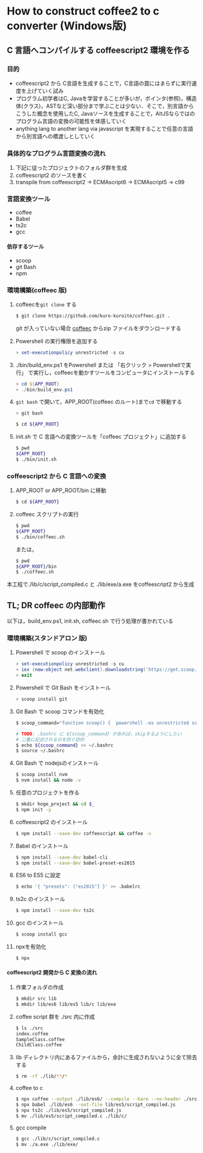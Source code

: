 # How to construct coffee2 to c converter (Windows版)


## C 言語へコンパイルする coffeescript2 環境を作る


### 目的
* coffeescript2 から C言語を生成することで，C言語の罠にはまらずに実行速度を上げていく試み
* プログラム初学者はC, Javaを学習することが多いが，ポインタ(参照)，構造体(クラス)，ASTなど深い部分まで学ぶことは少ない．そこで，別言語からこうした概念を使用したC, Javaソースを生成することで，AltJSならではのプログラム言語の変換の可能性を体感していく
* anything lang to another lang via javascript を実現することで任意の言語から別言語への橋渡しとしていく

### 具体的なプログラム言語変換の流れ

1. 下記に従ったプロジェクトのフォルダ群を生成
1. coffeescript2 のソースを書く
1. transpile from coffeescript2 -> ECMAscript6 -> ECMAscript5 -> c99

### 言語変換ツール

* coffee
* Babel
* ts2c
* gcc

#### 依存するツール
* scoop
* git Bash
* npm

### 環境構築(coffeec 版)

1. coffeecを`git clone` する
    ```Bash
    $ git clone https://github.com/kuro-kuroite/coffeec.git .
    ```

    git が入っていない場合 [coffeec](https://github.com/kuro-kuroite/coffeec/archive/master.zip) からzip ファイルをダウンロードする

1. Powershell の実行権限を追加する
    ```Powershell
    > set-executionpolicy unrestricted -s cu
    ```

1. ./bin/build_env.ps1 をPowershell または 「右クリック > Powershellで実行」 で実行し，coffeecを動かすツールをコンピュータにインストールする
    ```Powershell
    > cd ${APP_ROOT}
    > ./bin/build_env.ps1
    ```

1. `git bash` で開いて，APP_ROOT(coffeec のルート)まで`cd` で移動する
    ```Powershell
    > git bash
    ```

    ```Bash
    $ cd ${APP_ROOT}
    ```

1. init.sh で C 言語への変換ツールを「coffeec プロジェクト」に追加する
    ```Bash
    $ pwd
    ${APP_ROOT}
    $ ./bin/init.sh
    ```

### coffeescript2 から C 言語への変換

1. APP_ROOT or APP_ROOT/bin に移動
    ```Bash
    $ cd ${APP_ROOT}
    ```

1. coffeec スクリプトの実行
    ```Bash
    $ pwd
    ${APP_ROOT}
    $ ./bin/coffeec.sh
    ```

    または，
    ```Bash
    $ pwd
    ${APP_ROOT}/bin
    $ ./coffeec.sh
    ```

本工程で./lib/c/script_compiled.c と ./lib/exe/a.exe をcoffeescript2 から生成


## TL; DR coffeec の内部動作

以下は，build_env.ps1, init.sh, coffeec.sh で行う処理が書かれている

### 環境構築(スタンドアロン 版)

1. Powershell で scoop のインストール
    ```Powershell
    > set-executionpolicy unrestricted -s cu
    > iex (new-object net.webclient).downloadstring('https://get.scoop.sh')
    > exit
    ```

1. Powershell で Git Bash をインストール
    ```Powershell
    > scoop install git
    ```

1. Git Bash で scoop コマンドを有効化
    ```Bash
    $ scoop_command="function scoop() {  powershell -ex unrestricted scoop.ps1 \"\$@\" ;} && export -f scoop"

    # TODO: .bashrc に ${scoop_command} があれば，skipするようにしたい
    # 二重に記述されるのを防ぐ目的
    $ echo ${scoop_command} >> ~/.bashrc
    $ source ~/.bashrc
    ```

1. Git Bash で nodejsのインストール
    ```Bash
    $ scoop install nvm
    $ nvm install && node -v
    ```

1. 任意のプロジェクトを作る
    ```Bash
    $ mkdir hoge_project && cd $_
    $ npm init -y
    ```

1. coffeescript2 のインストール
    ```Bash
    $ npm install --save-dev coffeescript && coffee -v
    ```

1. Babel のインストール
    ```Bash
    $ npm install --save-dev babel-cli
    $ npm install --save-dev babel-preset-es2015
    ```

1. ES6 to ES5 に設定
    ```Bash
    $ echo '{ "presets": ["es2015"] }' >> .babelrc
    ```

1. ts2c のインストール
    ```Bash
    $ npm install --save-dev ts2c
    ```

1. gcc のインストール
    ```Bash
    $ scoop install gcc
    ```
1. npxを有効化
    ```Bash
    $ npx
    ```

#### coffeescript2 開発から C 変換の流れ

1. 作業フォルダの作成
    ```Bash
    $ mkdir src lib
    $ mkdir lib/es6 lib/es5 lib/c lib/exe
    ```

1. coffee script 群を ./src 内に作成
    ```Bash
    $ ls ./src
    index.coffee
    SampleClass.coffee
    ChildClass.coffee
    ```

1. lib ディレクトリ内にあるファイルから，余計に生成されないように全て除去する
    ```Bash
    $ rm -rf ./lib/**/*
    ```

1. coffee to c
    ```Bash
    $ npx coffee --output ./lib/es6/ --compile --bare --no-header ./src
    $ npx babel ./lib/es6 --out-file lib/es5/script_compiled.js
    $ npx ts2c ./lib/es5/script_compiled.js
    $ mv ./lib/es5/script_compiled.c ./lib/c/
    ```

1. gcc compile
    ```Bash
    $ gcc ./lib/c/script_compiled.c
    $ mv ./a.exe ./lib/exe/
    ```
